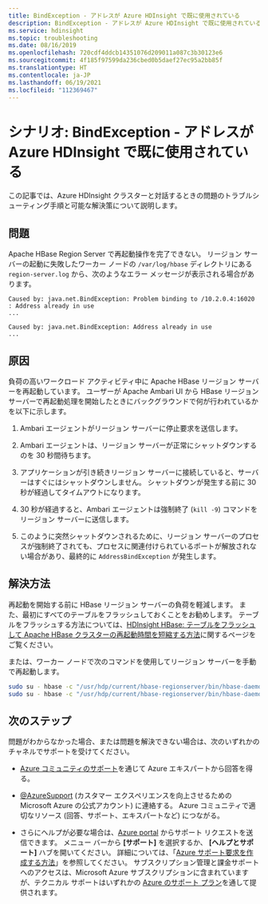 ```yaml
---
title: BindException - アドレスが Azure HDInsight で既に使用されている
description: BindException - アドレスが Azure HDInsight で既に使用されている
ms.service: hdinsight
ms.topic: troubleshooting
ms.date: 08/16/2019
ms.openlocfilehash: 720cdf4ddcb14351076d209011a087c3b30123e6
ms.sourcegitcommit: 4f185f97599da236cbed0b5daef27ec95a2bb85f
ms.translationtype: HT
ms.contentlocale: ja-JP
ms.lasthandoff: 06/19/2021
ms.locfileid: "112369467"
---
```

# <a name="scenario-bindexception---address-already-in-use-in-azure-hdinsight"></a>シナリオ: BindException - アドレスが Azure HDInsight で既に使用されている

この記事では、Azure HDInsight クラスターと対話するときの問題のトラブルシューティング手順と可能な解決策について説明します。

## <a name="issue"></a>問題

Apache HBase Region Server で再起動操作を完了できない。 リージョン サーバーの起動に失敗したワーカー ノードの `/var/log/hbase` ディレクトリにある `region-server.log` から、次のようなエラー メッセージが表示される場合があります。

```
Caused by: java.net.BindException: Problem binding to /10.2.0.4:16020 : Address already in use
...

Caused by: java.net.BindException: Address already in use
...
```

## <a name="cause"></a>原因

負荷の高いワークロード アクティビティ中に Apache HBase リージョン サーバーを再起動しています。 ユーザーが Apache Ambari UI から HBase リージョン サーバーで再起動処理を開始したときにバックグラウンドで何が行われているかを以下に示します。

1. Ambari エージェントがリージョン サーバーに停止要求を送信します。

1. Ambari エージェントは、リージョン サーバーが正常にシャットダウンするのを 30 秒間待ちます。

1. アプリケーションが引き続きリージョン サーバーに接続していると、サーバーはすぐにはシャットダウンしません。 シャットダウンが発生する前に 30 秒が経過してタイムアウトになります。

1. 30 秒が経過すると、Ambari エージェントは強制終了 (`kill -9`) コマンドをリージョン サーバーに送信します。

1. このように突然シャットダウンされるために、リージョン サーバーのプロセスが強制終了されても、プロセスに関連付けられているポートが解放されない場合があり、最終的に `AddressBindException` が発生します。

## <a name="resolution"></a>解決方法

再起動を開始する前に HBase リージョン サーバーの負荷を軽減します。 また、最初にすべてのテーブルをフラッシュしておくことをお勧めします。 テーブルをフラッシュする方法については、[HDInsight HBase: テーブルをフラッシュして Apache HBase クラスターの再起動時間を短縮する方法](/archive/blogs/azuredatalake/hdinsight-hbase-how-to-improve-hbase-cluster-restart-time-by-flushing-tables)に関するページをご覧ください。

または、ワーカー ノードで次のコマンドを使用してリージョン サーバーを手動で再起動します。

```bash
sudo su - hbase -c "/usr/hdp/current/hbase-regionserver/bin/hbase-daemon.sh stop regionserver"
sudo su - hbase -c "/usr/hdp/current/hbase-regionserver/bin/hbase-daemon.sh start regionserver"
```

## <a name="next-steps"></a>次のステップ

問題がわからなかった場合、または問題を解決できない場合は、次のいずれかのチャネルでサポートを受けてください。

* [Azure コミュニティのサポート](https://azure.microsoft.com/support/community/)を通じて Azure エキスパートから回答を得る。

* [@AzureSupport](https://twitter.com/azuresupport) (カスタマー エクスペリエンスを向上させるための Microsoft Azure の公式アカウント) に連絡する。 Azure コミュニティで適切なリソース (回答、サポート、エキスパートなど) につながる。

* さらにヘルプが必要な場合は、[Azure portal](https://portal.azure.com/?#blade/Microsoft_Azure_Support/HelpAndSupportBlade/) からサポート リクエストを送信できます。 メニュー バーから **[サポート]** を選択するか、 **[ヘルプとサポート]** ハブを開いてください。 詳細については、「[Azure サポート要求を作成する方法](../../azure-portal/supportability/how-to-create-azure-support-request.md)」を参照してください。 サブスクリプション管理と課金サポートへのアクセスは、Microsoft Azure サブスクリプションに含まれていますが、テクニカル サポートはいずれかの [Azure のサポート プラン](https://azure.microsoft.com/support/plans/)を通して提供されます。
